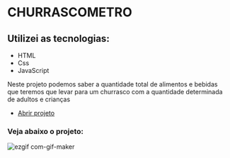 <h1> CHURRASCOMETRO </h1>

<h2>Utilizei as tecnologias: </h2>
<ul>
 <li>HTML</li>
 <li>Css</li>
 <li>JavaScript</li>
</ul>
 
<p> Neste projeto podemos saber a quantidade total de alimentos e bebidas que teremos que levar para um churrasco com a quantidade determinada de adultos e crianças</p>
<ul>
   <li> <a href = "https://zippy-travesseiro-8ca964.netlify.app/"> Abrir projeto</a> </li>
 </ul>
 <h3>Veja abaixo o projeto:</h3>
 
  ![ezgif com-gif-maker](https://user-images.githubusercontent.com/98982391/212216946-544edb4d-d945-4ae4-ba1a-3eaee28b27cb.gif)
